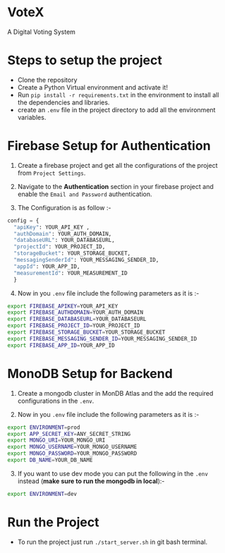 # VoteX
A Digital Voting System

# Steps to setup the project
- Clone the repository
- Create a Python Virtual environment and activate it!
- Run `pip install -r requirements.txt` in the environment to install all the dependencies and libraries.
- create an `.env` file in the project directory to add all the environment variables.

# Firebase Setup for Authentication
1. Create a firebase project and get all the configurations of the project from `Project Settings`.

2. Navigate to the **Authentication** section in your firebase project and enable the `Email and Password`
 authentication.

3. The Configuration is as follow :-
```python
config = {
  "apiKey": YOUR_API_KEY ,
  "authDomain": YOUR_AUTH_DOMAIN,
  "databaseURL": YOUR_DATABASEURL,
  "projectId": YOUR_PROJECT_ID,
  "storageBucket": YOUR_STORAGE_BUCKET,
  "messagingSenderId": YOUR_MESSAGING_SENDER_ID,
  "appId": YOUR_APP_ID,
  "measurementId": YOUR_MEASUREMENT_ID 
  }

```
4. Now in you `.env` file include the following parameters as it is :-
```bash
export FIREBASE_APIKEY=YOUR_API_KEY
export FIREBASE_AUTHDOMAIN=YOUR_AUTH_DOMAIN
export FIREBASE_DATABASEURL=YOUR_DATABASEURL
export FIREBASE_PROJECT_ID=YOUR_PROJECT_ID
export FIREBASE_STORAGE_BUCKET=YOUR_STORAGE_BUCKET
export FIREBASE_MESSAGING_SENDER_ID=YOUR_MESSAGING_SENDER_ID
export FIREBASE_APP_ID=YOUR_APP_ID
```
# MonoDB Setup for Backend
1. Create a mongodb cluster in MonDB Atlas and the add the required configurations in the `.env`.

2. Now in you `.env` file include the following parameters as it is :-
```bash
export ENVIRONMENT=prod
export APP_SECRET_KEY=ANY_SECRET_STRING
export MONGO_URI=YOUR_MONGO_URI
export MONGO_USERNAME=YOUR_MONGO_USERNAME
export MONGO_PASSWORD=YOUR_MONGO_PASSWORD
export DB_NAME=YOUR_DB_NAME
```
3. If you want to use dev mode you can put the following in the `.env` instead (**make sure to run the mongodb in local**):- 
```bash
export ENVIRONMENT=dev
```
# Run the Project
- To run the project just run `./start_server.sh` in git bash terminal.


